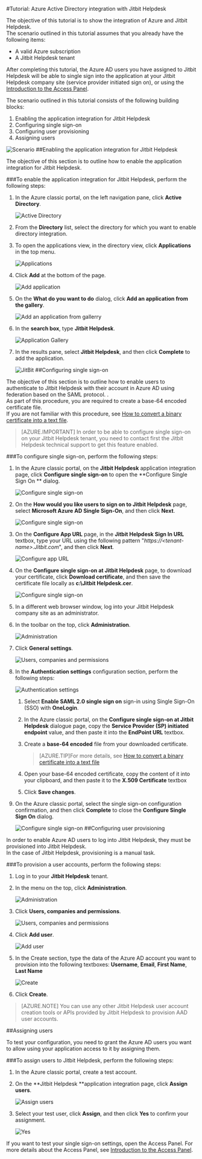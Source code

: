 <properties 
    pageTitle="Tutorial: Azure Active Directory integration with Jitbit Helpdesk | Microsoft Azure" 
    description="Learn how to use Jitbit Helpdesk with Azure Active Directory to enable single sign-on, automated provisioning, and more!" 
    services="active-directory" 
    authors="jeevansd"  
    documentationCenter="na" 
    manager="femila"/>
<tags 
    ms.service="active-directory" 
    ms.devlang="na" 
    ms.topic="article" 
    ms.tgt_pltfrm="na" 
    ms.workload="identity" 
    ms.date="09/29/2016" 
    ms.author="jeedes" />

#Tutorial: Azure Active Directory integration with Jitbit Helpdesk
  
The objective of this tutorial is to show the integration of Azure and Jitbit Helpdesk.  
The scenario outlined in this tutorial assumes that you already have the following items:

-   A valid Azure subscription
-   A Jitbit Helpdesk tenant
  
After completing this tutorial, the Azure AD users you have assigned to Jitbit Helpdesk will be able to single sign into the application at your Jitbit Helpdesk company site (service provider initiated sign on), or using the [Introduction to the Access Panel](active-directory-saas-access-panel-introduction.md).
  
The scenario outlined in this tutorial consists of the following building blocks:

1.  Enabling the application integration for Jitbit Helpdesk
2.  Configuring single sign-on
3.  Configuring user provisioning
4.  Assigning users

![Scenario](./media/active-directory-saas-jitbit-helpdesk-tutorial/IC777676.png "Scenario")
##Enabling the application integration for Jitbit Helpdesk
  
The objective of this section is to outline how to enable the application integration for Jitbit Helpdesk.

###To enable the application integration for Jitbit Helpdesk, perform the following steps:

1.  In the Azure classic portal, on the left navigation pane, click **Active Directory**.

    ![Active Directory](./media/active-directory-saas-jitbit-helpdesk-tutorial/IC700993.png "Active Directory")

2.  From the **Directory** list, select the directory for which you want to enable directory integration.

3.  To open the applications view, in the directory view, click **Applications** in the top menu.

    ![Applications](./media/active-directory-saas-jitbit-helpdesk-tutorial/IC700994.png "Applications")

4.  Click **Add** at the bottom of the page.

    ![Add application](./media/active-directory-saas-jitbit-helpdesk-tutorial/IC749321.png "Add application")

5.  On the **What do you want to do** dialog, click **Add an application from the gallery**.

    ![Add an application from gallerry](./media/active-directory-saas-jitbit-helpdesk-tutorial/IC749322.png "Add an application from gallerry")

6.  In the **search box**, type **Jitbit Helpdesk**.

    ![Application Gallery](./media/active-directory-saas-jitbit-helpdesk-tutorial/IC777677.png "Application Gallery")

7.  In the results pane, select **Jitbit Helpdesk**, and then click **Complete** to add the application.

    ![JitBit](./media/active-directory-saas-jitbit-helpdesk-tutorial/IC781008.png "JitBit")
##Configuring single sign-on
  
The objective of this section is to outline how to enable users to authenticate to Jitbit Helpdesk with their account in Azure AD using federation based on the SAML protocol. .  
As part of this procedure, you are required to create a base-64 encoded certificate file.  
If you are not familiar with this procedure, see [How to convert a binary certificate into a text file](http://youtu.be/PlgrzUZ-Y1o).

>[AZURE.IMPORTANT] In order to be able to configure single sign-on on your Jitbit Helpdesk tenant, you need to contact first the Jitbit Helpdesk technical support to get this feature enabled.

###To configure single sign-on, perform the following steps:

1.  In the Azure classic portal, on the **Jitbit Helpdesk** application integration page, click **Configure single sign-on** to open the **Configure Single Sign On ** dialog.

    ![Configure single sign-on](./media/active-directory-saas-jitbit-helpdesk-tutorial/IC777678.png "Configure single sign-on")

2.  On the **How would you like users to sign on to Jitbit Helpdesk** page, select **Microsoft Azure AD Single Sign-On**, and then click **Next**.

    ![Configure single sign-on](./media/active-directory-saas-jitbit-helpdesk-tutorial/IC777679.png "Configure single sign-on")

3.  On the **Configure App URL** page, in the **Jitbit Helpdesk Sign In URL** textbox, type your URL using the following pattern "*https://\<tenant-name\>.Jitbit.com*", and then click **Next**.

    ![Configure app URL](./media/active-directory-saas-jitbit-helpdesk-tutorial/IC777528.png "Configure app URL")

4.  On the **Configure single sign-on at Jitbit Helpdesk** page, to download your certificate, click **Download certificate**, and then save the certificate file locally as **c:\\Jitbit Helpdesk.cer**.

    ![Configure single sign-on](./media/active-directory-saas-jitbit-helpdesk-tutorial/IC777680.png "Configure single sign-on")

5.  In a different web browser window, log into your Jitbit Helpdesk company site as an administrator.

6.  In the toolbar on the top, click **Administration**.

    ![Administration](./media/active-directory-saas-jitbit-helpdesk-tutorial/IC777681.png "Administration")

7.  Click **General settings**.

    ![Users, companies and permissions](./media/active-directory-saas-jitbit-helpdesk-tutorial/IC777682.png "Users, companies and permissions")

8.  In the **Authentication settings** configuration section, perform the following steps:

    ![Authentication settings](./media/active-directory-saas-jitbit-helpdesk-tutorial/IC777683.png "Authentication settings")

    1.  Select **Enable SAML 2.0 single sign on** sign-in using Single Sign-On (SSO) with **OneLogin**.
    2.  In the Azure classic portal, on the **Configure single sign-on at Jitbit Helpdesk** dialogue page, copy the **Service Provider (SP) initiated endpoint** value, and then paste it into the **EndPoint URL** textbox.
    3.  Create a **base-64 encoded** file from your downloaded certificate.
        
		>[AZURE.TIP]For more details, see [How to convert a binary certificate into a text file](http://youtu.be/PlgrzUZ-Y1o)

    4.  Open your base-64 encoded certificate, copy the content of it into your clipboard, and then paste it to the **X.509 Certificate** textbox
    5.  Click **Save changes**.

9.  On the Azure classic portal, select the single sign-on configuration confirmation, and then click **Complete** to close the **Configure Single Sign On** dialog.

    ![Configure single sign-on](./media/active-directory-saas-jitbit-helpdesk-tutorial/IC777684.png "Configure single sign-on")
##Configuring user provisioning
  
In order to enable Azure AD users to log into Jitbit Helpdesk, they must be provisioned into Jitbit Helpdesk.  
In the case of Jitbit Helpdesk, provisioning is a manual task.

###To provision a user accounts, perform the following steps:

1.  Log in to your **Jitbit Helpdesk** tenant.

2.  In the menu on the top, click **Administration**.

    ![Administration](./media/active-directory-saas-jitbit-helpdesk-tutorial/IC777681.png "Administration")

3.  Click **Users, companies and permissions**.

    ![Users, companies and permissions](./media/active-directory-saas-jitbit-helpdesk-tutorial/IC777682.png "Users, companies and permissions")

4.  Click **Add user**.

    ![Add user](./media/active-directory-saas-jitbit-helpdesk-tutorial/IC777685.png "Add user")

5.  In the Create section, type the data of the Azure AD account you want to provision into the following textboxes: **Username**, **Email**, **First Name**, **Last Name**

    ![Create](./media/active-directory-saas-jitbit-helpdesk-tutorial/IC777686.png "Create")

6.  Click **Create**.

>[AZURE.NOTE] You can use any other Jitbit Helpdesk user account creation tools or APIs provided by Jitbit Helpdesk to provision AAD user accounts.

##Assigning users
  
To test your configuration, you need to grant the Azure AD users you want to allow using your application access to it by assigning them.

###To assign users to Jitbit Helpdesk, perform the following steps:

1.  In the Azure classic portal, create a test account.

2.  On the **Jitbit Helpdesk **application integration page, click **Assign users**.

    ![Assign users](./media/active-directory-saas-jitbit-helpdesk-tutorial/IC777687.png "Assign users")

3.  Select your test user, click **Assign**, and then click **Yes** to confirm your assignment.

    ![Yes](./media/active-directory-saas-jitbit-helpdesk-tutorial/IC767830.png "Yes")
  
If you want to test your single sign-on settings, open the Access Panel. For more details about the Access Panel, see [Introduction to the Access Panel](active-directory-saas-access-panel-introduction.md).